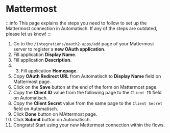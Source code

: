 # Mattermost

:::info
This page explains the steps you need to follow to set up the Mattermost
connection in Automatisch. If any of the steps are outdated, please let us know!
:::

1. Go to the `/integrations/oauth2-apps/add` page of your Mattermost server to register a **new OAuth application**.
2. Fill application **Display Name**.
3. Fill application **Description**.
4. 3. Fill application **Homepage**.
5. Copy **OAuth Redirect URL** from Automatisch to **Display Name** field on Mattermost page.
6. Click on the **Save** button at the end of the form on Mattermost page.
7. Copy the **Client ID** value from the following page to the `Client ID` field on Automatisch.
8. Copy the **Client Secret** value from the same page to the `Client Secret` field on Automatisch.
9. Click **Done** button on MAttermost page.
10. Click **Submit** button on Automatisch.
11. Congrats! Start using your new Mattermost connection within the flows.
